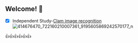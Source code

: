 ## Welcome! 👋

<!--
**24613/24613** is a ✨ _special_ ✨ repository because its `README.md` (this file) appears on your GitHub profile.

Here are some ideas to get you started:

- 🔭 I’m currently working on ...
- 🌱 I’m currently learning ...
- 👯 I’m looking to collaborate on ...
- 🤔 I’m looking for help with ...
- 💬 Ask me about ...
- 📫 How to reach me: ...
- 😄 Pronouns: ...
- ⚡ Fun fact: ...
-->
- [x] Independent Study-[Clam image recognition](https://github.com/24613/Clam-image-recognition)
![414676470_722160210007361_9195605869242570177_n](https://github.com/24613/24613/assets/155034117/f9c7e4dd-4b49-4c3d-b29a-5790b70941a6)

:+1::+1::+1::+1::+1::+1:

